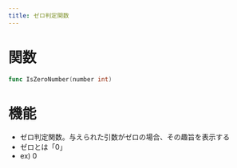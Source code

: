 ```yaml
---
title: ゼロ判定関数
---
```

# 関数
```go
func IsZeroNumber(number int) 
```

# 機能
- ゼロ判定関数。与えられた引数がゼロの場合、その趣旨を表示する
- ゼロとは「0」
- ex) 0